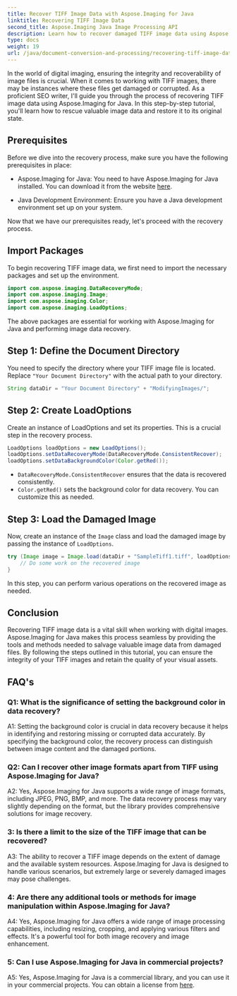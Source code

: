 ```yaml
---
title: Recover TIFF Image Data with Aspose.Imaging for Java
linktitle: Recovering TIFF Image Data
second_title: Aspose.Imaging Java Image Processing API
description: Learn how to recover damaged TIFF image data using Aspose.Imaging for Java. Restore image integrity with this step-by-step guide.
type: docs
weight: 19
url: /java/document-conversion-and-processing/recovering-tiff-image-data/
---
```

In the world of digital imaging, ensuring the integrity and recoverability of image files is crucial. When it comes to working with TIFF images, there may be instances where these files get damaged or corrupted. As a proficient SEO writer, I'll guide you through the process of recovering TIFF image data using Aspose.Imaging for Java. In this step-by-step tutorial, you'll learn how to rescue valuable image data and restore it to its original state.

## Prerequisites

Before we dive into the recovery process, make sure you have the following prerequisites in place:

- Aspose.Imaging for Java: You need to have Aspose.Imaging for Java installed. You can download it from the website [here](https://releases.aspose.com/imaging/java/).

- Java Development Environment: Ensure you have a Java development environment set up on your system.

Now that we have our prerequisites ready, let's proceed with the recovery process.

## Import Packages

To begin recovering TIFF image data, we first need to import the necessary packages and set up the environment.


```java
import com.aspose.imaging.DataRecoveryMode;
import com.aspose.imaging.Image;
import com.aspose.imaging.Color;
import com.aspose.imaging.LoadOptions;
```

The above packages are essential for working with Aspose.Imaging for Java and performing image data recovery.


## Step 1: Define the Document Directory

You need to specify the directory where your TIFF image file is located. Replace `"Your Document Directory"` with the actual path to your directory.

```java
String dataDir = "Your Document Directory" + "ModifyingImages/";
```

## Step 2: Create LoadOptions

Create an instance of LoadOptions and set its properties. This is a crucial step in the recovery process.

```java
LoadOptions loadOptions = new LoadOptions();
loadOptions.setDataRecoveryMode(DataRecoveryMode.ConsistentRecover);
loadOptions.setDataBackgroundColor(Color.getRed());
```

- `DataRecoveryMode.ConsistentRecover` ensures that the data is recovered consistently.
- `Color.getRed()` sets the background color for data recovery. You can customize this as needed.

## Step 3: Load the Damaged Image

Now, create an instance of the `Image` class and load the damaged image by passing the instance of `LoadOptions`.

```java
try (Image image = Image.load(dataDir + "SampleTiff1.tiff", loadOptions)) {
    // Do some work on the recovered image
}
```

In this step, you can perform various operations on the recovered image as needed.

## Conclusion

Recovering TIFF image data is a vital skill when working with digital images. Aspose.Imaging for Java makes this process seamless by providing the tools and methods needed to salvage valuable image data from damaged files. By following the steps outlined in this tutorial, you can ensure the integrity of your TIFF images and retain the quality of your visual assets.

## FAQ's

### Q1: What is the significance of setting the background color in data recovery?

A1: Setting the background color is crucial in data recovery because it helps in identifying and restoring missing or corrupted data accurately. By specifying the background color, the recovery process can distinguish between image content and the damaged portions.

### Q2: Can I recover other image formats apart from TIFF using Aspose.Imaging for Java?

A2: Yes, Aspose.Imaging for Java supports a wide range of image formats, including JPEG, PNG, BMP, and more. The data recovery process may vary slightly depending on the format, but the library provides comprehensive solutions for image recovery.

### 3: Is there a limit to the size of the TIFF image that can be recovered?

A3: The ability to recover a TIFF image depends on the extent of damage and the available system resources. Aspose.Imaging for Java is designed to handle various scenarios, but extremely large or severely damaged images may pose challenges.

### 4: Are there any additional tools or methods for image manipulation within Aspose.Imaging for Java?

A4: Yes, Aspose.Imaging for Java offers a wide range of image processing capabilities, including resizing, cropping, and applying various filters and effects. It's a powerful tool for both image recovery and image enhancement.

### 5: Can I use Aspose.Imaging for Java in commercial projects?

A5: Yes, Aspose.Imaging for Java is a commercial library, and you can use it in your commercial projects. You can obtain a license from [here](https://purchase.aspose.com/buy).
